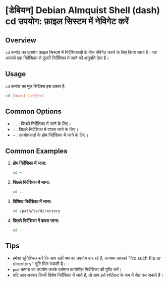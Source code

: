 # [डेबियन] Debian Almquist Shell (dash) cd उपयोग: फ़ाइल सिस्टम में नेविगेट करें

## Overview
`cd` कमांड का उपयोग फ़ाइल सिस्टम में निर्देशिकाओं के बीच नेविगेट करने के लिए किया जाता है। यह आपको एक निर्देशिका से दूसरी निर्देशिका में जाने की अनुमति देता है।

## Usage
`cd` कमांड का मूल सिंटैक्स इस प्रकार है:

```bash
cd [विकल्प] [आर्गुमेंट्स]
```

## Common Options
- `..` : पिछले निर्देशिका में जाने के लिए।
- `-` : पिछले निर्देशिका में वापस जाने के लिए।
- `~` : उपयोगकर्ता के होम निर्देशिका में जाने के लिए।

## Common Examples
1. **होम निर्देशिका में जाना:**
   ```bash
   cd ~
   ```

2. **पिछले निर्देशिका में जाना:**
   ```bash
   cd ..
   ```

3. **विशिष्ट निर्देशिका में जाना:**
   ```bash
   cd /path/to/directory
   ```

4. **पिछले निर्देशिका में वापस जाना:**
   ```bash
   cd -
   ```

## Tips
- हमेशा सुनिश्चित करें कि आप सही पथ का उपयोग कर रहे हैं, अन्यथा आपको "No such file or directory" त्रुटि मिल सकती है।
- `pwd` कमांड का उपयोग करके वर्तमान कार्यशील निर्देशिका की पुष्टि करें।
- यदि आप अक्सर किसी विशेष निर्देशिका में जाते हैं, तो आप इसे शॉर्टकट के रूप में सेट कर सकते हैं।